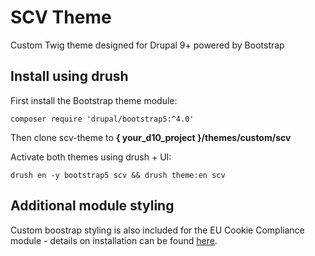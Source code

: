 # SCV Theme
Custom Twig theme designed for Drupal 9+ powered by Bootstrap

## Install using drush
First install the Bootstrap theme module:
```
composer require 'drupal/bootstrap5:^4.0'
```
Then clone scv-theme to **{ your_d10_project }/themes/custom/scv**

Activate both themes using drush + UI:
```
drush en -y bootstrap5 scv && drush theme:en scv
```

## Additional module styling
Custom boostrap styling is also included for the EU Cookie Compliance module - details on installation can be found [here](https://www.drupal.org/project/eu_cookie_compliance).

